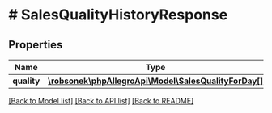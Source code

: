 # # SalesQualityHistoryResponse

## Properties

Name | Type | Description | Notes
------------ | ------------- | ------------- | -------------
**quality** | [**\robsonek\phpAllegroApi\Model\SalesQualityForDay[]**](SalesQualityForDay.md) |  |

[[Back to Model list]](../../README.md#models) [[Back to API list]](../../README.md#endpoints) [[Back to README]](../../README.md)
